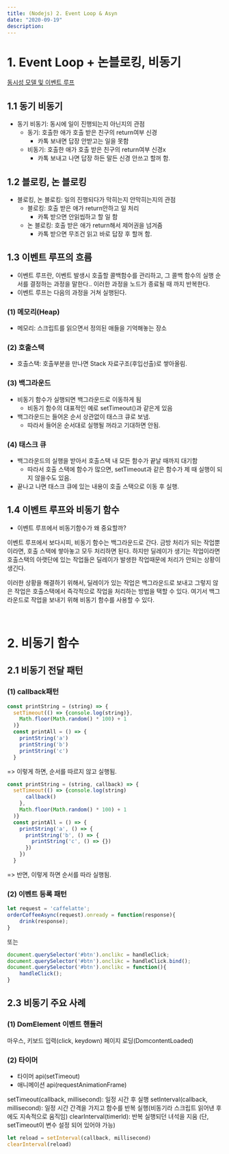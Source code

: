 ```yaml
---
title: (Nodejs) 2. Event Loop & Asyn
date: "2020-09-19"
description: 
---
```

# 1. Event Loop + 논블로킹, 비동기
<a href="https://developer.mozilla.org/ko/docs/Web/JavaScript/EventLoop">동시성 모델 및 이벤트 루프</a>

## 1.1 동기 비동기
- 동기 비동기: 동시에 일이 진행되는지 아닌지의 관점
	- 동기: 호출한 애가 호출 받은 친구의 return여부 신경
		- 카톡 보내면 답장 안받고는 일을 못함
	- 비동기: 호출한 애가 호출 받은 친구의 return여부 신경x
		- 카톡 보내고 나면 답장 하든 말든 신경 안쓰고 할꺼 함.

## 1.2 블로킹, 논 블로킹
- 블로킹, 논 블로킹: 일의 진행되다가 막히는지 안막히는지의 관점
	- 블로킹: 호출 받은 애가 return안하고 일 처리
		- 카톡 받으면 안읽씹하고 할 일 함
	- 논 블로킹: 호출 받은 애가 return해서 제어권을 넘겨줌
		- 카톡 받으면 무조건 읽고 바로 답장 후 할꺼 함.


## 1.3 이벤트 루프의 흐름
- 이벤트 루프란, 이벤트 발생시 호출할 콜백함수를 관리하고, 그 콜백 함수의 실행 순서를 결정하는 과정을 말한다.. 이러한 과정을 노드가 종료될 때 까지 반복한다.
- 이벤트 루프는 다음의 과정을 거쳐 실행된다.
### (1) 메모리(Heap)
- 메모리: 스크립트를 읽으면서 정의된 애들을 기억해놓는 장소
### (2) 호출스택
- 호출스택: 호출부분을 만나면 Stack 자료구조(후입선출)로 쌓아올림.
### (3) 백그라운드
- 비동기 함수가 실행되면 백그라운드로 이동하게 됨
	- 비동기 함수의 대표적인 예로 setTimeout()과 같은게 있음
- 백그라운드는 들어온 순서 상관없이 태스크 큐로 보냄.
	- 따라서 들어온 순서대로 실행될 꺼라고 기대하면 안됨.
### (4) 태스크 큐
- 백그라운드의 실행을 받아서 호출스택 내 모든 함수가 끝날 때까지 대기함
	- 따라서 호출 스택에 함수가 많으면, setTimeout과 같은 함수가 제 때 실행이 되지 않을수도 있음.
- 끝나고 나면 태스크 큐에 있는 내용이 호출 스택으로 이동 후 실행.

## 1.4 이벤트 루프와 비동기 함수
- 이벤트 루프에서 비동기함수가 왜 중요할까? 

이벤트 루프에서 보다시피, 비동기 함수는 백그라운드로 간다. 금방 처리가 되는 작업뿐이라면, 호출 스택에 쌓아놓고 모두 처리하면 된다. 하지만 딜레이가 생기는 작업이라면 호출스택의 아랫단에 있는 작업들은 딜레이가 발생한 작업때문에 처리가 안되는 상황이 생긴다.

이러한 상황을 해결하기 위해서, 딜레이가 있는 작업은 백그라운드로 보내고 그렇지 않은 작업은 호출스택에서 즉각적으로 작업을 처리하는 방법을 택할 수 있다. 여기서 백그라운드로 작업을 보내기 위해 비동기 함수를 사용할 수 있다.


</br>

# 2. 비동기 함수


## 2.1 비동기 전달 패턴
### (1) callback패턴
```js
const printString = (string) => {
  setTimeout(() => {console.log(string)},
    Math.floor(Math.random() * 100) + 1
  )}
  const printAll = () => {
    printString('a')
    printString('b')
    printString('c')
  }
```
=> 이렇게 하면, 순서를 따르지 않고 실행됨.

```js
const printString = (string, callback) => {
  setTimeout(() => {console.log(string)
      callback()
    },
    Math.floor(Math.random() * 100) + 1
  )}
  const printAll = () => {
    printString('a', () => {
      printString('b', () => {
        printString('c', () => {})
      })
    })
  }

```
=> 반면, 이렇게 하면 순서를 따라 실행됨.

### (2) 이벤트 등록 패턴
```js
let request = 'caffelatte';
orderCoffeeAsync(request).onready = function(response){
	drink(response);
}
```
또는 

```js
document.querySelector('#btn').onclikc = handleClick;
document.querySelector('#btn').onclikc = handleClick.bind();
document.querySelector('#btn').onclikc = function(){
	handleClick();
}
```


## 2.3 비동기 주요 사례
### (1) DomElement 이벤트 핸들러
마우스, 키보드 입력(click, keydown)
페이지 로딩(DomcontentLoaded)

### (2) 타이머
- 타이머  api(setTimeout)
- 애니메이션 api(requestAnimationFrame)

setTimeout(callback, millisecond): 일정 시간 후 실행
setInterval(callback, millisecond): 일정 시간 간격을 가지고 함수를 반복 실행(비동기라 스크립트 읽어낸 후에도 지속적으로 움직임)
clearInterval(timerld): 반복 실행되던 녀석을 지움 (단, setTimeout이 변수 설정 되어 있어야 가능)
```js
let reload = setInterval(callback, millisecond)
clearInterval(reload)
```
